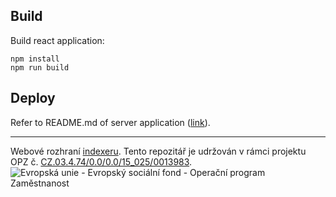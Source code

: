 ## Build

Build react application:

    npm install
	npm run build

## Deploy

Refer to README.md of server application ([link](https://github.com/opendata-mvcr/dashboard-indexer)).


-----
Webové rozhraní [indexeru](https://github.com/opendata-mvcr/dashboard-indexer). Tento repozitář je udržován v rámci projektu OPZ č. [CZ.03.4.74/0.0/0.0/15_025/0013983](https://esf2014.esfcr.cz/PublicPortal/Views/Projekty/Public/ProjektDetailPublicPage.aspx?action=get&datovySkladId=F5E162B2-15EC-4BBE-9ABD-066388F3D412).
![Evropská unie - Evropský sociální fond - Operační program Zaměstnanost](https://data.gov.cz/images/ozp_logo_cz.jpg)